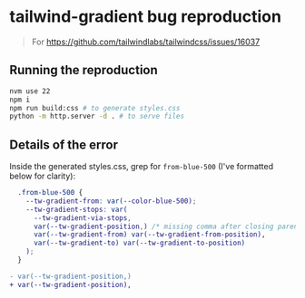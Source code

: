 # tailwind-gradient bug reproduction

> For https://github.com/tailwindlabs/tailwindcss/issues/16037

## Running the reproduction

```sh
nvm use 22
npm i
npm run build:css # to generate styles.css
python -m http.server -d . # to serve files
```

## Details of the error

Inside the generated styles.css, grep for `from-blue-500` (I've formatted below for clarity):
```css
  .from-blue-500 {
    --tw-gradient-from: var(--color-blue-500);
    --tw-gradient-stops: var(
      --tw-gradient-via-stops,
      var(--tw-gradient-position,) /* missing comma after closing paren */
      var(--tw-gradient-from) var(--tw-gradient-from-position),
      var(--tw-gradient-to) var(--tw-gradient-to-position)
    );
  }
```

```diff
- var(--tw-gradient-position,)
+ var(--tw-gradient-position),
```
